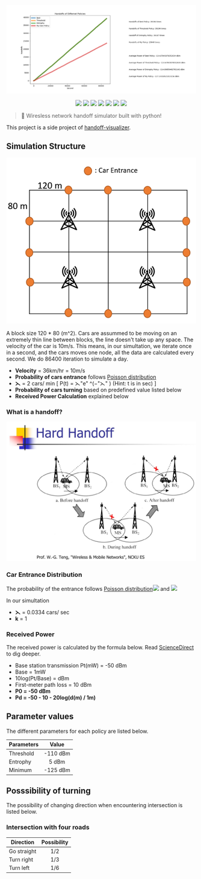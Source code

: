 <p align=center>
    <img src="img/Result.PNG">
</p>

<p align=center>
    <a target="_blank" href="https://travis-ci.com/chonyy/handoff-simulator" title="Build Status"><img src="https://travis-ci.com/chonyy/handoff-simulator.svg?branch=master"></a>
    <a target="_blank" href="#" title="language count"><img src="https://img.shields.io/github/languages/count/chonyy/handoff-simulator"></a>
    <a target="_blank" href="#" title="top language"><img src="https://img.shields.io/github/languages/top/chonyy/handoff-simulator?color=orange"></a>
    <a target="_blank" href="http://nodejs.org/download/" title="Node version"><img src="https://img.shields.io/badge/node.js-%3E=_6.0-green.svg"></a>
    <a target="_blank" href="https://opensource.org/licenses/MIT" title="License: MIT"><img src="https://img.shields.io/badge/License-MIT-blue.svg"></a>
    <a target="_blank" href="#" title="repo size"><img src="https://img.shields.io/github/repo-size/chonyy/handoff-simulator"></a>
    <a target="_blank" href="http://makeapullrequest.com" title="PRs Welcome"><img src="https://img.shields.io/badge/PRs-welcome-brightgreen.svg"></a>
</p>

> 📶 Wiresless network handoff simulator built with python!

This project is a side project of [handoff-visualizer](https://github.com/chonyy/handoff-visualizer).

## Simulation Structure

<p align=center>
    <img src="img/simulation.PNG">
</p>
A block size 120 * 80 (m^2). Cars are assummed to be moving on an extremely thin line between blocks, the line doesn't take up any space. The velocity of the car is 10m/s. This means, in our simultation, we iterate once in a second, and the cars moves one node, all the data are calculated every second. We do 86400 iteration to simulate a day.

-   **Velocity** = 36km/hr = 10m/s
-   **Probability of cars entrance** follows [Poisson distribution](https://en.wikipedia.org/wiki/Poisson_distribution)
-   **⋋** = 2 cars/ min [ P(t) = ⋋"e" ^(−"⋋" ) (Hint: t is in sec) ]
-   **Probability of cars turning** based on predefined value listed below
-   **Received Power Calculation** explained below

### What is a handoff?
<p align=center>
    <img src="img/handoff.PNG">
</p>

### Car Entrance Distribution

The probability of the entrance follows [Poisson distribution](https://en.wikipedia.org/wiki/Poisson_distribution)<img src="https://wikimedia.org/api/rest_v1/media/math/render/svg/c22cb4461e100a6db5f815de1f44b1747f160048"> and <img src="https://wikimedia.org/api/rest_v1/media/math/render/svg/2debd3f9adf97c8af4919aa69ed4a7121b47a737">

In our simultation

-   **⋋** = 0.0334 cars/ sec
-   **k** = 1

### Received Power

The received power is calculated by the formula below. Read [ScienceDirect](https://www.sciencedirect.com/topics/engineering/received-signal-power) to dig deeper.

-   Base station transmission Pt(mW) = -50 dBm
-   Base = 1mW
-   10log(Pt/Base) = dBm
-   First-meter path loss = 10 dBm
-   **P0 = -50 dBm**
-   **Pd = -50 - 10 - 20log(d(m) / 1m)**

## Parameter values

The different parameters for each policy are listed below.

| Parameters |  Value   |
| ---------- | :------: |
| Threshold  | -110 dBm |
| Entrophy   |  5 dBm   |
| Minimum    | -125 dBm |

## Posssibility of turning

The possibility of changing direction when encountering intersection is listed below.

### Intersection with four roads

| Direction   | Possibility |
| ----------- | :---------: |
| Go straight |     1/2     |
| Turn right  |     1/3     |
| Turn left   |     1/6     |